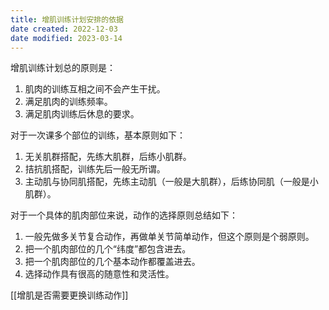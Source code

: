 ```yaml
---
title: 增肌训练计划安排的依据
date created: 2022-12-03
date modified: 2023-03-14
---
```


增肌训练计划总的原则是：

1. 肌肉的训练互相之间不会产生干扰。
2. 满足肌肉的训练频率。
3. 满足肌肉训练后休息的要求。

对于一次课多个部位的训练，基本原则如下：

1. 无关肌群搭配，先练大肌群，后练小肌群。
2. 拮抗肌搭配，训练先后一般无所谓。
3. 主动肌与协同肌搭配，先练主动肌（一般是大肌群），后练协同肌（一般是小肌群）。

对于一个具体的肌肉部位来说，动作的选择原则总结如下：

1. 一般先做多关节复合动作，再做单关节简单动作，但这个原则是个弱原则。
2. 把一个肌肉部位的几个“纬度”都包含进去。
3. 把一个肌肉部位的几个基本动作都覆盖进去。
4. 选择动作具有很高的随意性和灵活性。

[[增肌是否需要更换训练动作]]
